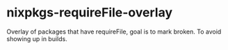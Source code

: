 # nixpkgs-requireFile-overlay
Overlay of packages that have requireFile, goal is to mark broken. To avoid showing up in builds.
